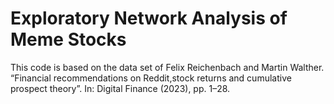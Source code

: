 # Exploratory Network Analysis of Meme Stocks
This code is based on the data set of Felix Reichenbach and Martin Walther. “Financial recommendations on Reddit,stock returns and cumulative prospect theory”. In: Digital Finance (2023), pp. 1–28.

